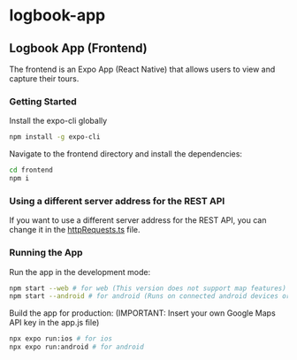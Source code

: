 # logbook-app

## Logbook App (Frontend)
The frontend is an Expo App (React Native) that allows users to view and capture their tours.

### Getting Started
Install the expo-cli globally
```bash
npm install -g expo-cli
```
Navigate to the frontend directory and install the dependencies:
```bash
cd frontend
npm i
```

### Using a different server address for the REST API
If you want to use a different server address for the REST API, you can change it in the [httpRequests.ts](../frontend/api/httpRequests.ts) file.

### Running the App
Run the app in the development mode:
```bash
npm start --web # for web (This version does not support map features)
npm start --android # for android (Runs on connected android devices or emulators)
```
Build the app for production: (IMPORTANT: Insert your own Google Maps API key in the app.js file)
```bash
npx expo run:ios # for ios
npx expo run:android # for android
```
